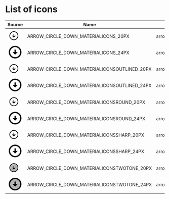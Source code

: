 # List of icons
| Source | Name | Path |
|---|---|---|
|  ![](../assets/icons/arrow_circle_down/materialicons/20px.svg) | ARROW_CIRCLE_DOWN_MATERIALICONS_20PX | arrow_circle_down/materialicons/20px.svg |
|  ![](../assets/icons/arrow_circle_down/materialicons/24px.svg) | ARROW_CIRCLE_DOWN_MATERIALICONS_24PX | arrow_circle_down/materialicons/24px.svg |
|  ![](../assets/icons/arrow_circle_down/materialiconsoutlined/20px.svg) | ARROW_CIRCLE_DOWN_MATERIALICONSOUTLINED_20PX | arrow_circle_down/materialiconsoutlined/20px.svg |
|  ![](../assets/icons/arrow_circle_down/materialiconsoutlined/24px.svg) | ARROW_CIRCLE_DOWN_MATERIALICONSOUTLINED_24PX | arrow_circle_down/materialiconsoutlined/24px.svg |
|  ![](../assets/icons/arrow_circle_down/materialiconsround/20px.svg) | ARROW_CIRCLE_DOWN_MATERIALICONSROUND_20PX | arrow_circle_down/materialiconsround/20px.svg |
|  ![](../assets/icons/arrow_circle_down/materialiconsround/24px.svg) | ARROW_CIRCLE_DOWN_MATERIALICONSROUND_24PX | arrow_circle_down/materialiconsround/24px.svg |
|  ![](../assets/icons/arrow_circle_down/materialiconssharp/20px.svg) | ARROW_CIRCLE_DOWN_MATERIALICONSSHARP_20PX | arrow_circle_down/materialiconssharp/20px.svg |
|  ![](../assets/icons/arrow_circle_down/materialiconssharp/24px.svg) | ARROW_CIRCLE_DOWN_MATERIALICONSSHARP_24PX | arrow_circle_down/materialiconssharp/24px.svg |
|  ![](../assets/icons/arrow_circle_down/materialiconstwotone/20px.svg) | ARROW_CIRCLE_DOWN_MATERIALICONSTWOTONE_20PX | arrow_circle_down/materialiconstwotone/20px.svg |
|  ![](../assets/icons/arrow_circle_down/materialiconstwotone/24px.svg) | ARROW_CIRCLE_DOWN_MATERIALICONSTWOTONE_24PX | arrow_circle_down/materialiconstwotone/24px.svg |
